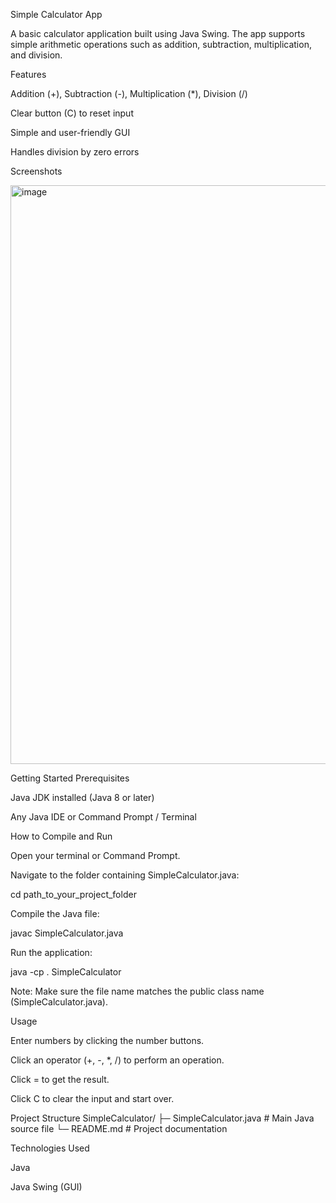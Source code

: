 Simple Calculator App

A basic calculator application built using Java Swing. The app supports simple arithmetic operations such as addition, subtraction, multiplication, and division.

Features

Addition (+), Subtraction (-), Multiplication (*), Division (/)

Clear button (C) to reset input

Simple and user-friendly GUI

Handles division by zero errors

Screenshots

<img width="1505" height="926" alt="image" src="https://github.com/user-attachments/assets/276c9b64-6742-43e5-a641-b74c31007891" />

Getting Started
Prerequisites

Java JDK installed (Java 8 or later)

Any Java IDE or Command Prompt / Terminal

How to Compile and Run

Open your terminal or Command Prompt.

Navigate to the folder containing SimpleCalculator.java:

cd path_to_your_project_folder


Compile the Java file:

javac SimpleCalculator.java


Run the application:

java -cp . SimpleCalculator


Note: Make sure the file name matches the public class name (SimpleCalculator.java).

Usage

Enter numbers by clicking the number buttons.

Click an operator (+, -, *, /) to perform an operation.

Click = to get the result.

Click C to clear the input and start over.

Project Structure
SimpleCalculator/
 ├─ SimpleCalculator.java   # Main Java source file
 └─ README.md               # Project documentation

Technologies Used

Java

Java Swing (GUI)
